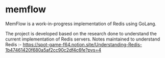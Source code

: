 # memflow
MemFlow is a work-in-progress implementation of Redis using GoLang. 

The project is developed based on the research done to understand the current implementation of Redis servers. Notes maintained to understand Redis :- https://spot-game-f64.notion.site/Understanding-Redis-1b47461420f680a5af2cc90c2df4c6fe?pvs=4
